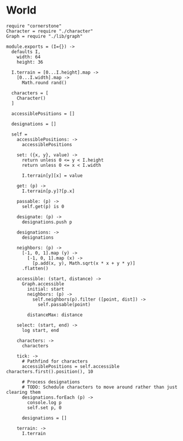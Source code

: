 World
=====

    require "cornerstone"
    Character = require "./character"
    Graph = require "./lib/graph"

    module.exports = (I={}) ->
      defaults I,
        width: 64
        height: 36

      I.terrain = [0...I.height].map ->
        [0...I.width].map ->
          Math.round rand()

      characters = [
        Character()
      ]

      accessiblePositions = []

      designations = []

      self =
        accessiblePositions: ->
          accessiblePositions

        set: ({x, y}, value) ->
          return unless 0 <= y < I.height
          return unless 0 <= x < I.width

          I.terrain[y][x] = value

        get: (p) ->
          I.terrain[p.y]?[p.x]

        passable: (p) ->
          self.get(p) is 0

        designate: (p) ->
          designations.push p

        designations: ->
          designations

        neighbors: (p) ->
          [-1, 0, 1].map (y) ->
            [-1, 0, 1].map (x) ->
              [p.add(x, y), Math.sqrt(x * x + y * y)]
          .flatten()

        accessible: (start, distance) ->
          Graph.accessible
            initial: start
            neighbors: (p) ->
              self.neighbors(p).filter ([point, dist]) ->
                self.passable(point)

            distanceMax: distance

        select: (start, end) ->
          log start, end

        characters: ->
          characters

        tick: ->
          # Pathfind for characters
          accessiblePositions = self.accessible characters.first().position(), 10

          # Process designations
          # TODO: Schedule characters to move around rather than just clearing them
          designations.forEach (p) ->
            console.log p
            self.set p, 0

          designations = []

        terrain: ->
          I.terrain
